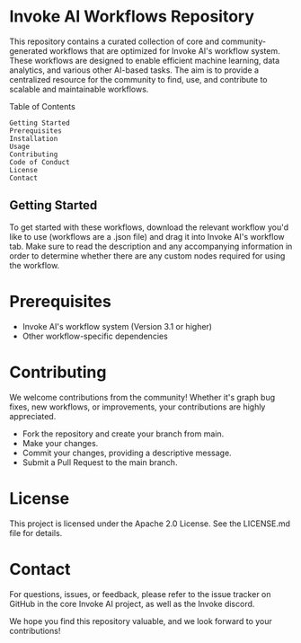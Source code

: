 # Invoke AI Workflows Repository

This repository contains a curated collection of core and community-generated workflows that are optimized for Invoke AI's workflow system. These workflows are designed to enable efficient machine learning, data analytics, and various other AI-based tasks. The aim is to provide a centralized resource for the community to find, use, and contribute to scalable and maintainable workflows.

Table of Contents

    Getting Started
    Prerequisites
    Installation
    Usage
    Contributing
    Code of Conduct
    License
    Contact

## Getting Started

To get started with these workflows, download the relevant workflow you'd like to use (workflows are a .json file) and drag it into Invoke AI's workflow tab. Make sure to read the description and any accompanying information in order to determine whether there are any custom nodes required for using the workflow.


# Prerequisites

-    Invoke AI's workflow system (Version 3.1 or higher)
-    Other workflow-specific dependencies


# Contributing

We welcome contributions from the community! Whether it's graph bug fixes, new workflows, or improvements, your contributions are highly appreciated.

-    Fork the repository and create your branch from main.
-    Make your changes.
-    Commit your changes, providing a descriptive message.
-    Submit a Pull Request to the main branch.


# License

This project is licensed under the Apache 2.0 License. See the LICENSE.md file for details.

# Contact

For questions, issues, or feedback, please refer to the issue tracker on GitHub in the core Invoke AI project, as well as the Invoke discord.

We hope you find this repository valuable, and we look forward to your contributions!